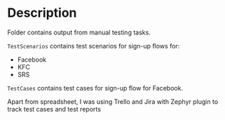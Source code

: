 # Description

Folder contains output from manual testing tasks.

`TestScenarios` contains test scenarios for sign-up flows for:
- Facebook
- KFC
- SRS

`TestCases` contains test cases for sign-up flow for Facebook.

Apart from spreadsheet, I was using Trello and Jira with Zephyr plugin to track test cases and test reports